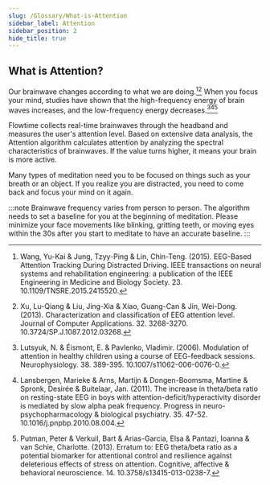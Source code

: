 ```yaml
---
slug: /Glossary/What-is-Attention
sidebar_label: Attention
sidebar_position: 2
hide_title: true
---
```


## What is Attention?

Our brainwave changes according to what we are doing.[^1][^2] When you focus your mind, studies have shown that the high-frequency energy of brain waves increases, and the low-frequency energy decreases.[^3][^4][^5]


Flowtime collects real-time brainwaves through the headband and measures the user's attention level. Based on extensive data analysis, the Attention algorithm calculates attention by analyzing the spectral characteristics of brainwaves. If the value turns higher,  it means your brain is more active.

Many types of meditation need you to be focused on things such as your breath or an object. If you realize you are distracted, you need to come back and focus your mind on it again.

:::note
Brainwave frequency varies from person to person. The algorithm needs to set a baseline for you at the beginning of meditation. Please minimize your face movements like blinking, gritting teeth, or moving eyes within the 30s after you start to meditate to have an accurate baseline.
:::


[^1]:Wang, Yu-Kai & Jung, Tzyy-Ping & Lin, Chin-Teng. (2015). EEG-Based Attention Tracking During Distracted Driving. IEEE transactions on neural systems and rehabilitation engineering: a publication of the IEEE Engineering in Medicine and Biology Society. 23. 10.1109/TNSRE.2015.2415520.
[^2]:Xu, Lu-Qiang & Liu, Jing-Xia & Xiao, Guang-Can & Jin, Wei-Dong. (2013). Characterization and classification of EEG attention level. Journal of Computer Applications. 32. 3268-3270. 10.3724/SP.J.1087.2012.03268.
[^3]:Lutsyuk, N. & Éismont, E. & Pavlenko, Vladimir. (2006). Modulation of attention in healthy children using a course of EEG-feedback sessions. Neurophysiology. 38. 389-395. 10.1007/s11062-006-0076-0.
[^4]:Lansbergen, Marieke & Arns, Martijn & Dongen-Boomsma, Martine & Spronk, Desirée & Buitelaar, Jan. (2011). The increase in theta/beta ratio on resting-state EEG in boys with attention-deficit/hyperactivity disorder is mediated by slow alpha peak frequency. Progress in neuro-psychopharmacology & biological psychiatry. 35. 47-52. 10.1016/j.pnpbp.2010.08.004.
[^5]:Putman, Peter & Verkuil, Bart & Arias-Garcia, Elsa & Pantazi, Ioanna & van Schie, Charlotte. (2013). Erratum to: EEG theta/beta ratio as a potential biomarker for attentional control and resilience against deleterious effects of stress on attention. Cognitive, affective & behavioral neuroscience. 14. 10.3758/s13415-013-0238-7.